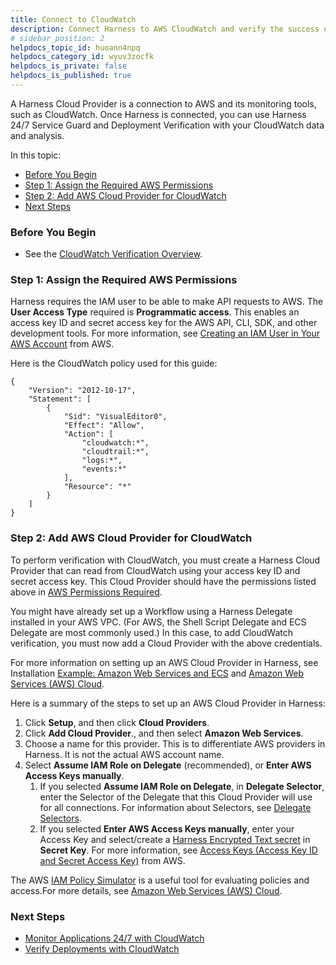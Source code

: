 ```yaml
---
title: Connect to CloudWatch
description: Connect Harness to AWS CloudWatch and verify the success of your deployments and live microservices.
# sidebar_position: 2
helpdocs_topic_id: huoann4npq
helpdocs_category_id: wyuv3zocfk
helpdocs_is_private: false
helpdocs_is_published: true
---
```


A Harness Cloud Provider is a connection to AWS and its monitoring tools, such as CloudWatch. Once Harness is connected, you can use Harness 24/7 Service Guard and Deployment Verification with your CloudWatch data and analysis.

In this topic:

* [Before You Begin](#before_you_begin)
* [Step 1: Assign the Required AWS Permissions](#assign_permissions)
* [Step 2: Add AWS Cloud Provider for CloudWatch](#add_aws_cp)
* [Next Steps](#next_steps)


### Before You Begin

* See the [CloudWatch Verification Overview](../continuous-verification-overview/concepts-cv/cloud-watch-verification-overview.md).


### Step 1: Assign the Required AWS Permissions

Harness requires the IAM user to be able to make API requests to AWS. The **User Access Type** required is **Programmatic access**. This enables an access key ID and secret access key for the AWS API, CLI, SDK, and other development tools. For more information, see [Creating an IAM User in Your AWS Account](http://docs.aws.amazon.com/IAM/latest/UserGuide/id_users_create.html) from AWS.

Here is the CloudWatch policy used for this guide:


```
{  
    "Version": "2012-10-17",  
    "Statement": [  
        {  
            "Sid": "VisualEditor0",  
            "Effect": "Allow",  
            "Action": [  
                "cloudwatch:*",  
                "cloudtrail:*",  
                "logs:*",  
                "events:*"  
            ],  
            "Resource": "*"  
        }  
    ]  
}
```

### Step 2: Add AWS Cloud Provider for CloudWatch

To perform verification with CloudWatch, you must create a Harness Cloud Provider that can read from CloudWatch using your access key ID and secret access key. This Cloud Provider should have the permissions listed above in [AWS Permissions Required](#aws_permissions_required).

You might have already set up a Workflow using a Harness Delegate installed in your AWS VPC. (For AWS, the Shell Script Delegate and ECS Delegate are most commonly used.) In this case, to add CloudWatch verification, you must now add a Cloud Provider with the above credentials.

For more information on setting up an AWS Cloud Provider in Harness, see Installation [Example: Amazon Web Services and ECS](https://docs.harness.io/article/h9tkwmkrm7-delegate-installation#installation_example_amazon_web_services_and_ecs) and [Amazon Web Services (AWS) Cloud](https://docs.harness.io/article/whwnovprrb-infrastructure-providers#amazon_web_services_aws_cloud).

Here is a summary of the steps to set up an AWS Cloud Provider in Harness:

1. Click **Setup**, and then click **Cloud Providers**.
2. Click **Add Cloud Provider**., and then select **Amazon Web Services**.
3. Choose a name for this provider. This is to differentiate AWS providers in Harness. It is not the actual AWS account name.
4. Select **Assume IAM Role on Delegate** (recommended), or **Enter AWS Access Keys manually**.
	1. If you selected **Assume IAM Role on Delegate**, in **Delegate Selector**, enter the Selector of the Delegate that this Cloud Provider will use for all connections. For information about Selectors, see [Delegate Selectors](https://docs.harness.io/article/h9tkwmkrm7-delegate-installation#delegate_selectors).
	2. If you selected **Enter AWS Access Keys manually**, enter your Access Key and select/create a [Harness Encrypted Text secret](https://docs.harness.io/article/ygyvp998mu-use-encrypted-text-secrets) in **Secret Key**. For more information, see [Access Keys (Access Key ID and Secret Access Key)](https://docs.aws.amazon.com/general/latest/gr/aws-sec-cred-types.html#access-keys-and-secret-access-keys) from AWS.

The AWS [IAM Policy Simulator](https://docs.aws.amazon.com/IAM/latest/UserGuide/access_policies_testing-policies.html) is a useful tool for evaluating policies and access.For more details, see [Amazon Web Services (AWS) Cloud](https://docs.harness.io/article/whwnovprrb-infrastructure-providers#amazon_web_services_aws_cloud).


### Next Steps

* [Monitor Applications 24/7 with CloudWatch](2-24-7-service-guard-for-cloud-watch.md)
* [Verify Deployments with CloudWatch](3-verify-deployments-with-cloud-watch.md)

